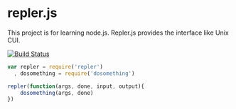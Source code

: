 repler.js
======

This project is for learning node.js. Repler.js provides the interface like Unix CUI.

[![Build Status](https://travis-ci.org/shishidosoichiro/repler.svg?branch=master)](https://travis-ci.org/shishidosoichiro/repler)

```javascript
var repler = require('repler')
  , dosomething = require('dosomething')

repler(function(args, done, input, output){
	dosomething(args, done)
})
```
